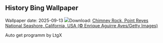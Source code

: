 ## History Bing Wallpaper
Wallpaper date: 2025-09-13
![](https://www.bing.com/th?id=OHR.PointReyesSeashore_IT-IT5474043109_UHD.jpg&w=1000)Download: [Chimney Rock, Point Reyes National Seashore, California, USA (© Enrique Aguirre Aves/Getty Images)](https://www.bing.com/th?id=OHR.PointReyesSeashore_IT-IT5474043109_UHD.jpg)

Auto get programm by LtgX
